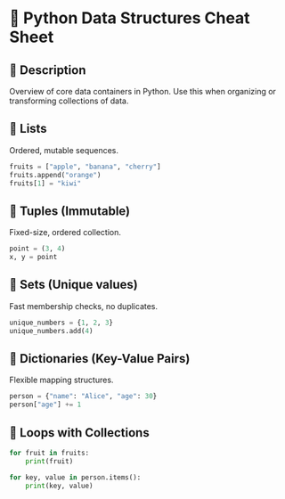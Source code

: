 # 🧱 Python Data Structures Cheat Sheet

## 📌 Description
Overview of core data containers in Python. Use this when organizing or transforming collections of data.

## 🧾 Lists
Ordered, mutable sequences.
```python
fruits = ["apple", "banana", "cherry"]
fruits.append("orange")
fruits[1] = "kiwi"
```

## 🧾 Tuples (Immutable)
Fixed-size, ordered collection.
```python
point = (3, 4)
x, y = point
```

## 🧾 Sets (Unique values)
Fast membership checks, no duplicates.
```python
unique_numbers = {1, 2, 3}
unique_numbers.add(4)
```

## 🧾 Dictionaries (Key-Value Pairs)
Flexible mapping structures.
```python
person = {"name": "Alice", "age": 30}
person["age"] += 1
```

## 🔁 Loops with Collections
```python
for fruit in fruits:
    print(fruit)

for key, value in person.items():
    print(key, value)
```
